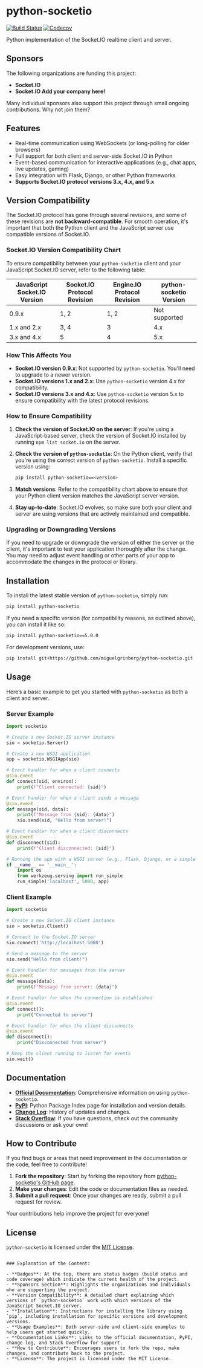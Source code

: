 # python-socketio

[![Build Status](https://img.shields.io/travis/miguelgrinberg/python-socketio/master.svg)](https://travis-ci.org/miguelgrinberg/python-socketio)
[![Codecov](https://img.shields.io/codecov/c/github/miguelgrinberg/python-socketio.svg)](https://codecov.io/gh/miguelgrinberg/python-socketio)

Python implementation of the Socket.IO realtime client and server.

## Sponsors

The following organizations are funding this project:

- **Socket.IO**
- **Socket.IO Add your company here!**

Many individual sponsors also support this project through small ongoing contributions. Why not join them?

## Features

- Real-time communication using WebSockets (or long-polling for older browsers)
- Full support for both client and server-side Socket.IO in Python
- Event-based communication for interactive applications (e.g., chat apps, live updates, gaming)
- Easy integration with Flask, Django, or other Python frameworks
- **Supports Socket.IO protocol versions 3.x, 4.x, and 5.x**

## Version Compatibility

The Socket.IO protocol has gone through several revisions, and some of these revisions are **not backward-compatible**. For smooth operation, it's important that both the Python client and the JavaScript server use compatible versions of Socket.IO. 

### **Socket.IO Version Compatibility Chart**

To ensure compatibility between your `python-socketio` client and your JavaScript Socket.IO server, refer to the following table:

| **JavaScript Socket.IO Version** | **Socket.IO Protocol Revision** | **Engine.IO Protocol Revision** | **python-socketio Version** |
|----------------------------------|---------------------------------|---------------------------------|-----------------------------|
| 0.9.x                            | 1, 2                             | 1, 2                             | Not supported              |
| 1.x and 2.x                      | 3, 4                             | 3                               | 4.x                         |
| 3.x and 4.x                      | 5                               | 4                               | 5.x                         |

### **How This Affects You**

- **Socket.IO version 0.9.x**: Not supported by `python-socketio`. You'll need to upgrade to a newer version.
- **Socket.IO versions 1.x and 2.x**: Use `python-socketio` version 4.x for compatibility.
- **Socket.IO versions 3.x and 4.x**: Use `python-socketio` version 5.x to ensure compatibility with the latest protocol revisions.

### **How to Ensure Compatibility**

1. **Check the version of Socket.IO on the server**: If you're using a JavaScript-based server, check the version of Socket.IO installed by running `npm list socket.io` on the server.
   
2. **Check the version of `python-socketio`**: On the Python client, verify that you're using the correct version of `python-socketio`. Install a specific version using:

   ```bash
   pip install python-socketio==<version>

3. **Match versions**: Refer to the compatibility chart above to ensure that your Python client version matches the JavaScript server version.

4. **Stay up-to-date**: Socket.IO evolves, so make sure both your client and server are using versions that are actively maintained and compatible.

### **Upgrading or Downgrading Versions**

If you need to upgrade or downgrade the version of either the server or the client, it's important to test your application thoroughly after the change. You may need to adjust event handling or other parts of your app to accommodate the changes in the protocol or library.

## Installation

To install the latest stable version of `python-socketio`, simply run:

```bash
pip install python-socketio
```

If you need a specific version (for compatibility reasons, as outlined above), you can install it like so:

```bash
pip install python-socketio==5.0.0
```

For development versions, use:

```bash
pip install git+https://github.com/miguelgrinberg/python-socketio.git
```

## Usage

Here’s a basic example to get you started with `python-socketio` as both a client and server.

### Server Example

```python
import socketio

# Create a new Socket.IO server instance
sio = socketio.Server()

# Create a new WSGI application
app = socketio.WSGIApp(sio)

# Event handler for when a client connects
@sio.event
def connect(sid, environ):
    print(f"Client connected: {sid}")

# Event handler for when a client sends a message
@sio.event
def message(sid, data):
    print(f"Message from {sid}: {data}")
    sio.send(sid, "Hello from server!")

# Event handler for when a client disconnects
@sio.event
def disconnect(sid):
    print(f"Client disconnected: {sid}")

# Running the app with a WSGI server (e.g., Flask, Django, or a simple server)
if __name__ == '__main__':
    import os
    from werkzeug.serving import run_simple
    run_simple('localhost', 5000, app)
```

### Client Example

```python
import socketio

# Create a new Socket.IO client instance
sio = socketio.Client()

# Connect to the Socket.IO server
sio.connect('http://localhost:5000')

# Send a message to the server
sio.send("Hello from client!")

# Event handler for messages from the server
@sio.event
def message(data):
    print(f"Message from server: {data}")

# Event handler for when the connection is established
@sio.event
def connect():
    print("Connected to server")

# Event handler for when the client disconnects
@sio.event
def disconnect():
    print("Disconnected from server")

# Keep the client running to listen for events
sio.wait()
```

## Documentation

- **[Official Documentation](https://python-socketio.readthedocs.io/)**: Comprehensive information on using `python-socketio`.
- **[PyPI](https://pypi.org/project/python-socketio/)**: Python Package Index page for installation and version details.
- **[Change Log](https://github.com/miguelgrinberg/python-socketio/blob/master/CHANGELOG.md)**: History of updates and changes.
- **[Stack Overflow](https://stackoverflow.com/questions/tagged/python-socketio)**: If you have questions, check out the community discussions or ask your own!

## How to Contribute

If you find bugs or areas that need improvement in the documentation or the code, feel free to contribute!

1. **Fork the repository**: Start by forking the repository from [python-socketio's GitHub page](https://github.com/miguelgrinberg/python-socketio).
2. **Make your changes**: Edit the code or documentation files as needed.
3. **Submit a pull request**: Once your changes are ready, submit a pull request for review.

Your contributions help improve the project for everyone!

## License

`python-socketio` is licensed under the [MIT License](LICENSE).
```

### Explanation of the Content:

- **Badges**: At the top, there are status badges (build status and code coverage) which indicate the current health of the project.
- **Sponsors Section**: Highlights the organizations and individuals who are supporting the project.
- **Version Compatibility**: A detailed chart explaining which versions of `python-socketio` work with which versions of the JavaScript Socket.IO server.
- **Installation**: Instructions for installing the library using `pip`, including installation for specific versions and development versions.
- **Usage Examples**: Both server-side and client-side examples to help users get started quickly.
- **Documentation Links**: Links to the official documentation, PyPI, change log, and Stack Overflow for support.
- **How to Contribute**: Encourages users to fork the repo, make changes, and contribute back to the project.
- **License**: The project is licensed under the MIT License.